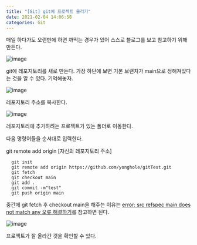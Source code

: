 ```yaml
---
title: "[Git] git에 프로젝트 올리기"
date: 2021-02-04 14:06:58
categories: Git
---
```


매일 하다가도 오랜만에 하면 까먹는 경우가 있어 스스로 블로그를 보고 참고하기 위해 만든다. 


![image](https://user-images.githubusercontent.com/55180768/110994957-edb3b580-83bc-11eb-9fe8-aee81db812fd.png)


git에 레포지토리를 새로 만든다. 가장 하단에 보면 기본 브랜치가 main으로 정해져있다는 것을 알 수 있다. 기억해놓자. 


![image](https://user-images.githubusercontent.com/55180768/110995202-47b47b00-83bd-11eb-9ffd-172147c82786.png)

레포지토리 주소를 복사한다. 

![image](https://user-images.githubusercontent.com/55180768/110993445-a6c4c080-83ba-11eb-9217-f18b69797afa.png)

레포지토리에 추가하려는 프로젝트가 있는 폴더로 이동한다. 

다음 명령어들을 순서대로 입력한다. 

git remote add origin [자신의 레포지토리 주소]


```shell
  git init
  git remote add origin https://github.com/yonghole/gitTest.git
  git fetch
  git checkout main
  git add .
  git commit -m"test"
  git push origin main

```


중간에 git fetch 후 checkout main을 해주는 이유는 [error: src refspec main does not match any 오류 해결하기](https://yonghole.github.io/git/gitError/)를 참고하면 된다.

![image](https://user-images.githubusercontent.com/55180768/110996976-12f5f300-83c0-11eb-838a-f049f6050988.png)

프로젝트가 잘 올라간 것을 확인할 수 있다. 


